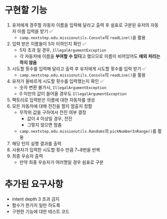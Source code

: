# 구현할 기능
1. 유저에게 경주할 자동차 이름을 입력해 달라고 출력 후 쉼표로 구분된 유저의 자동자 이름 입력을 받기 ✅
   - `camp.nextstep.edu.missionutils.Console`의 `readLine()`을 활용
2. 입력 받은 이름들이 5자 이하인지 확인 ✅
   - 5자 초과 일 경우, `IllegalArgumentException`
   - 각 자동차에 이름을 **부여할 수 있다**고 했으므로 이름이 비어있어도 **예외 처리는 하지 않음**
3. 시도할 횟수를 입력해 달라고 출력 후 유저에게 시도할 횟수를 입력 받기 ✅
   - `camp.nextstep.edu.missionutils.Console`의 `readLine()`을 활용
4. 유저가 올바르게 시도할 횟수를 입력했는지 확인 ✅
   - 숫자 변환 불가시, `IllegalArgumentException`
   - 0 미만의 값이 들어올 경우도 `IllegalArgumentException`
5. 팩토리로 입력받은 이름에 대한 자동차를 생성
6. 모든 자동차에 대해 전진을 할지 멈출지 정함
   - 무작위 값을 구하여서 전진 여부 결정
     - 값이 4 이상일 경우, 전진
     - 그렇지 않으면 멈춤
   - `camp.nextstep.edu.missionutils.Randoms`의 `pickNumberInRange()`를 활용
7. 해당 턴의 실행 결과를 출력
8. 사용자가 입력한 시도할 횟수 만큼 7~8번을 반복
9. 최종 우승자 출력
   - 만약 최중 우승자가 여러명일 경우 쉼표로 구분

# 추가된 요구사항
- intent depth 3 초과 금지
- 함수가 한가지 일만 하도록
- 구현한 기능에 대한 테스트 코드